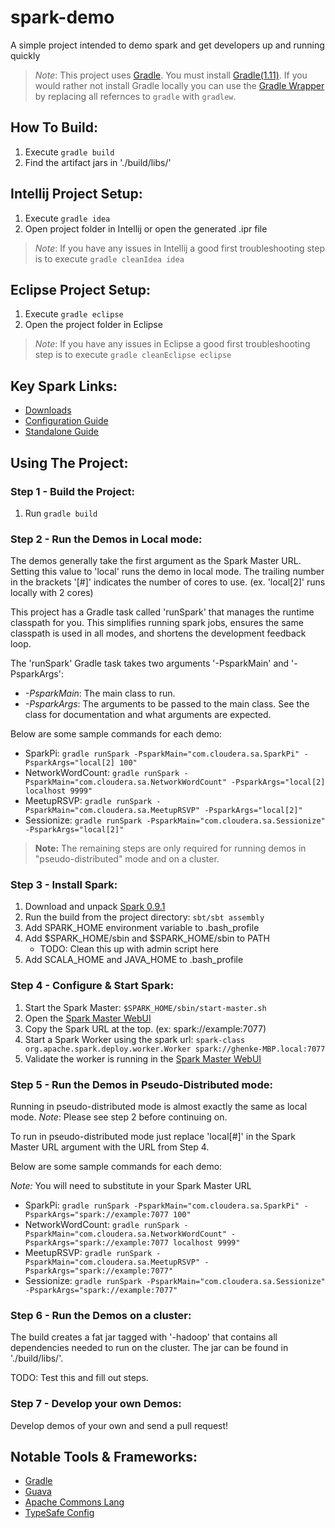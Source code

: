 spark-demo
==========
A simple project intended to demo spark and get developers up and running quickly

>*Note*:
>   This project uses [Gradle](http://www.gradle.org). You must install [Gradle(1.11)](http://www.gradle.org/downloads).
>   If you would rather not install Gradle locally you can use the [Gradle Wrapper](http://www.gradle.org/docs/current/userguide/gradle_wrapper.html) by replacing all refernces to ```gradle``` with ```gradlew```.

How To Build:
-------------
1. Execute ```gradle build```
2. Find the artifact jars in './build/libs/'

Intellij Project Setup:
-----------------------
1. Execute ```gradle idea```
2. Open project folder in Intellij or open the generated .ipr file

>*Note*:
>   If you have any issues in Intellij a good first troubleshooting step is to execute ```gradle cleanIdea idea```

Eclipse Project Setup:
----------------------
1. Execute ```gradle eclipse```
2. Open the project folder in Eclipse

>*Note*:
>   If you have any issues in Eclipse a good first troubleshooting step is to execute ```gradle cleanEclipse eclipse```

Key Spark Links:
----------------
- [Downloads](http://spark.apache.org/downloads.html)
- [Configuration Guide](http://spark.apache.org/docs/latest/configuration.html)
- [Standalone Guide](http://spark.apache.org/docs/latest/spark-standalone.html)


Using The Project:
------------------

### Step 1 - Build the Project: ###
1. Run ```gradle build```

### Step 2 - Run the Demos in Local mode: ###
The demos generally take the first argument as the Spark Master URL.
Setting this value to 'local' runs the demo in local mode.
The trailing number in the brackets '[#]' indicates the number of cores to use. (ex. 'local[2]' runs locally with 2 cores)

This project has a Gradle task called 'runSpark' that manages the runtime classpath for you.
This simplifies running spark jobs, ensures the same classpath is used in all modes, and shortens the development feedback loop.

The 'runSpark' Gradle task takes two arguments '-PsparkMain' and '-PsparkArgs':

- *-PsparkMain*: The main class to run.
- *-PsparkArgs*: The arguments to be passed to the main class. See the class for documentation and what arguments are expected.

Below are some sample commands for each demo:

- SparkPi: ```gradle runSpark -PsparkMain="com.cloudera.sa.SparkPi" -PsparkArgs="local[2] 100"```
- NetworkWordCount: ```gradle runSpark -PsparkMain="com.cloudera.sa.NetworkWordCount" -PsparkArgs="local[2] localhost 9999"```
- MeetupRSVP: ```gradle runSpark -PsparkMain="com.cloudera.sa.MeetupRSVP" -PsparkArgs="local[2]"```
- Sessionize: ```gradle runSpark -PsparkMain="com.cloudera.sa.Sessionize" -PsparkArgs="local[2]"```

>    **Note:** The remaining steps are only required for running demos in "pseudo-distributed" mode and on a cluster.

### Step 3 - Install Spark: ###
1. Download and unpack [Spark 0.9.1](http://d3kbcqa49mib13.cloudfront.net/spark-0.9.1.tgz)
2. Run the build from the project directory: ```sbt/sbt assembly```
3. Add SPARK_HOME environment variable to .bash_profile
4. Add $SPARK_HOME/sbin and $SPARK_HOME/sbin to PATH
    - TODO: Clean this up with admin script here
5. Add SCALA_HOME and JAVA_HOME to .bash_profile

### Step 4 - Configure & Start Spark: ###
1. Start the Spark Master: ```$SPARK_HOME/sbin/start-master.sh```
2. Open the [Spark Master WebUI](http://localhost:8080)
3. Copy the Spark URL at the top. (ex: spark://example:7077)
4. Start a Spark Worker using the spark url: ```spark-class org.apache.spark.deploy.worker.Worker spark://ghenke-MBP.local:7077```
5. Validate the worker is running in the [Spark Master WebUI](http://localhost:8080)

### Step 5 - Run the Demos in Pseudo-Distributed mode: ###
Running in pseudo-distributed mode is almost exactly the same as local mode.
*Note*: Please see step 2 before continuing on.

To run in pseudo-distributed mode just replace 'local[#]' in the Spark Master URL argument with the URL from Step 4.

Below are some sample commands for each demo:

*Note:* You will need to substitute in your Spark Master URL

- SparkPi: ```gradle runSpark -PsparkMain="com.cloudera.sa.SparkPi" -PsparkArgs="spark://example:7077 100"```
- NetworkWordCount: ```gradle runSpark -PsparkMain="com.cloudera.sa.NetworkWordCount" -PsparkArgs="spark://example:7077 localhost 9999"```
- MeetupRSVP: ```gradle runSpark -PsparkMain="com.cloudera.sa.MeetupRSVP" -PsparkArgs="spark://example:7077"```
- Sessionize: ```gradle runSpark -PsparkMain="com.cloudera.sa.Sessionize" -PsparkArgs="spark://example:7077"```

### Step 6 - Run the Demos on a cluster: ###
The build creates a fat jar tagged with '-hadoop' that contains all dependencies needed to run on the cluster. The jar can be found in './build/libs/'.

TODO: Test this and fill out steps.

### Step 7 - Develop your own Demos: ###
Develop demos of your own and send a pull request!

Notable Tools & Frameworks:
---------------------------
- [Gradle](http://www.gradle.org/)
- [Guava](https://code.google.com/p/guava-libraries/)
- [Apache Commons Lang](http://commons.apache.org/proper/commons-lang/)
- [TypeSafe Config](https://github.com/typesafehub/config)